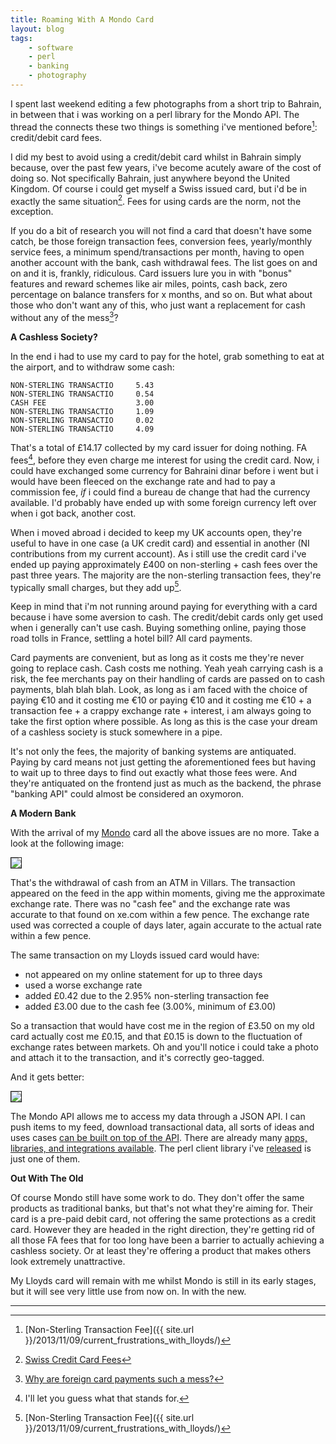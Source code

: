 ```yaml
---
title: Roaming With A Mondo Card
layout: blog
tags:
    - software
    - perl
    - banking
    - photography
---
```


I spent last weekend editing a few photographs from a short trip to Bahrain, in between that i was working on a perl library for the Mondo API. The thread the connects these two things is something i've mentioned before[^1]: credit/debit card fees.

I did my best to avoid using a credit/debit card whilst in Bahrain simply because, over the past few years, i've become acutely aware of the cost of doing so. Not specifically Bahrain, just anywhere beyond the United Kingdom. Of course i could get myself a Swiss issued card, but i'd be in exactly the same situation[^2]. Fees for using cards are the norm, not the exception.

If you do a bit of research you will not find a card that doesn't have some catch, be those foreign transaction fees, conversion fees, yearly/monthly service fees, a minimum spend/transactions per month, having to open another account with the bank, cash withdrawal fees. The list goes on and on and it is, frankly, ridiculous. Card issuers lure you in with "bonus" features and reward schemes like air miles, points, cash back, zero percentage on balance transfers for x months, and so on. But what about those who don't want any of this, who just want a replacement for cash without any of the mess[^3]?

**A Cashless Society?**

In the end i had to use my card to pay for the hotel, grab something to eat at the airport, and to withdraw some cash:

    NON-STERLING TRANSACTIO     5.43
    NON-STERLING TRANSACTIO     0.54
    CASH FEE                    3.00
    NON-STERLING TRANSACTIO     1.09
    NON-STERLING TRANSACTIO     0.02
    NON-STERLING TRANSACTIO     4.09

That's a total of £14.17 collected by my card issuer for doing nothing. FA fees[^4], before they even charge me interest for using the credit card. Now, i could have exchanged some currency for Bahraini dinar before i went but i would have been fleeced on the exchange rate and had to pay a commission fee, *if* i could find a bureau de change that had the currency available. I'd probably have ended up with some foreign currency left over when i got back, another cost.

When i moved abroad i decided to keep my UK accounts open, they're useful to have in one case (a UK credit card) and essential in another (NI contributions from my current account). As i still use the credit card i've ended up paying approximately £400 on non-sterling + cash fees over the past three years. The majority are the non-sterling transaction fees, they're typically small charges, but they add up[^1].

Keep in mind that i'm not running around paying for everything with a card because i have some aversion to cash. The credit/debit cards only get used when i generally can't use cash. Buying something online, paying those road tolls in France, settling a hotel bill? All card payments.

Card payments are convenient, but as long as it costs me they're never going to replace cash. Cash costs me nothing. Yeah yeah carrying cash is a risk, the fee merchants pay on their handling of cards are passed on to cash payments, blah blah blah. Look, as long as i am faced with the choice of paying €10 and it costing me €10 or paying €10 and it costing me €10 + a transaction fee + a crappy exchange rate + interest, i am always going to take the first option where possible. As long as this is the case your dream of a cashless society is stuck somewhere in a pipe.

It's not only the fees, the majority of banking systems are antiquated. Paying by card means not just getting the aforementioned fees but having to wait up to three days to find out exactly what those fees were. And they're antiquated on the frontend just as much as the backend, the phrase "banking API" could almost be considered an oxymoron.

**A Modern Bank**

With the arrival of my [Mondo](https://getmondo.co.uk/) card all the above issues are no more. Take a look at the following image:

<img border="1px" src="{{ site.url }}/images/2016/05/mondo_02.png" />

That's the withdrawal of cash from an ATM in Villars. The transaction appeared on the feed in the app within moments, giving me the approximate exchange rate. There was no "cash fee" and the exchange rate was accurate to that found on xe.com within a few pence. The exchange rate used was corrected a couple of days later, again accurate to the actual rate within a few pence.

The same transaction on my Lloyds issued card would have:

* not appeared on my online statement for up to three days
* used a worse exchange rate
* added £0.42 due to the 2.95% non-sterling transaction fee
* added £3.00 due to the cash fee (3.00%, minimum of £3.00)

So a transaction that would have cost me in the region of £3.50 on my old card actually cost me £0.15, and that £0.15 is down to the fluctuation of exchange rates between markets. Oh and you'll notice i could take a photo and attach it to the transaction, and it's correctly geo-tagged.

And it gets better:

<img border="1px" src="{{ site.url }}/images/2016/05/mondo_01.png" />

The Mondo API allows me to access my data through a JSON API. I can push items to my feed, download transactional data, all sorts of ideas and uses cases [can be built on top of the API](https://getmondo.co.uk/blog/2016/04/21/mondohack-iv/). There are already many [apps, libraries, and integrations available](https://github.com/rdingwall/awesome-mondo). The perl client library i've [released](https://metacpan.org/release/Business-Mondo) is just one of them.

**Out With The Old**

Of course Mondo still have some work to do. They don't offer the same products as traditional banks, but that's not what they're aiming for. Their card is a pre-paid debit card, not offering the same protections as a credit card. However they are headed in the right direction, they're getting rid of all those FA fees that for too long have been a barrier to actually achieving a cashless society. Or at least they're offering a product that makes others look extremely unattractive.

My Lloyds card will remain with me whilst Mondo is still in its early stages, but it will see very little use from now on. In with the new.

<hr />

[^1]: [Non-Sterling Transaction Fee]({{ site.url }}/2013/11/09/current_frustrations_with_lloyds/)

[^2]: [Swiss Credit Card Fees](https://www.google.ch/search?q=swiss+credit+card+fees&oq=swiss+credit+card+fees&ie=UTF-8#q=swiss+credit+card+fees+site:www.englishforum.ch)

[^3]: [Why are foreign card payments such a mess?](https://getmondo.co.uk/blog/2015/12/15/why-are-foreign-card-payments-such-a-mess/)

[^4]: I'll let you guess what that stands for.
